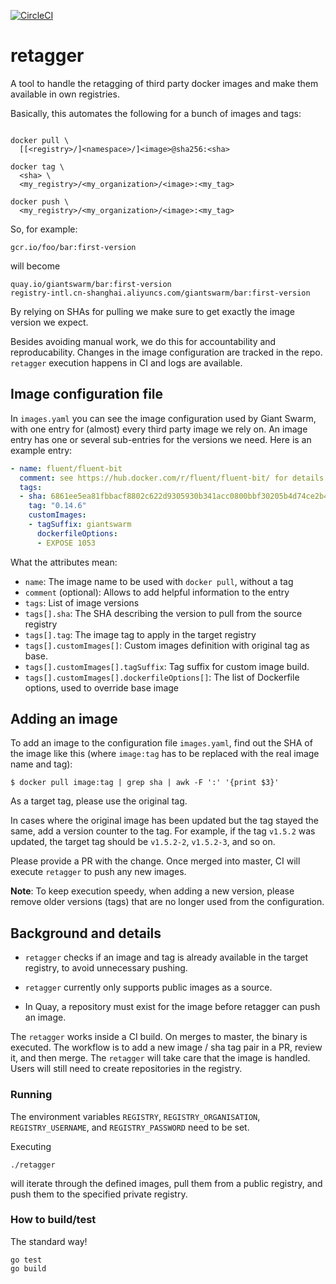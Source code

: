 [![CircleCI](https://circleci.com/gh/giantswarm/retagger.svg?style=shield)](https://circleci.com/gh/giantswarm/retagger)

# retagger

A tool to handle the retagging of third party docker images and make them
available in own registries.

Basically, this automates the following for a bunch of images and tags:

```nohighlight

docker pull \
  [[<registry>/]<namespace>/]<image>@sha256:<sha>

docker tag \
  <sha> \
  <my_registry>/<my_organization>/<image>:<my_tag>

docker push \
  <my_registry>/<my_organization>/<image>:<my_tag>
```

So, for example:

    gcr.io/foo/bar:first-version

will become

    quay.io/giantswarm/bar:first-version
    registry-intl.cn-shanghai.aliyuncs.com/giantswarm/bar:first-version

By relying on SHAs for pulling we make sure to get exactly the image version we
expect.

Besides avoiding manual work, we do this for accountability and reproducability.
Changes in the image configuration are tracked in the repo. `retagger` execution
happens in CI and logs are available.

## Image configuration file

In `images.yaml` you can see the image configuration used by Giant Swarm,
with one entry for (almost) every third party image we rely on.
An image entry has one or several sub-entries for the versions we need.
Here is an example entry:

```yaml
- name: fluent/fluent-bit
  comment: see https://hub.docker.com/r/fluent/fluent-bit/ for details
  tags:
  - sha: 6861ee5ea81fbbacf8802c622d9305930b341acc0800bbf30205b4d74ce2b486
    tag: "0.14.6"
    customImages:
    - tagSuffix: giantswarm
      dockerfileOptions:
      - EXPOSE 1053
```

What the attributes mean:

- `name`: The image name to be used with `docker pull`, without a tag
- `comment` (optional): Allows to add helpful information to the entry
- `tags`: List of image versions
- `tags[].sha`: The SHA describing the version to pull from the source registry
- `tags[].tag`: The image tag to apply in the target registry
- `tags[].customImages[]`: Custom images definition with original tag as base.
- `tags[].customImages[].tagSuffix`: Tag suffix for custom image build.
- `tags[].customImages[].dockerfileOptions[]`: The list of Dockerfile options, used to override base image

## Adding an image

To add an image to the configuration file `images.yaml`, find out the SHA of the
image like this (where `image:tag` has to be replaced with the real image name
and tag):

```nohighlight
$ docker pull image:tag | grep sha | awk -F ':' '{print $3}'
```

As a target tag, please use the original tag.

In cases where the original image has been updated but the tag stayed the same,
add a version counter to the tag. For example, if the tag `v1.5.2` was updated,
the target tag should be `v1.5.2-2`, `v1.5.2-3`, and so on.

Please provide a PR with the change. Once merged into master, CI will execute
`retagger` to push any new images.

**Note**: To keep execution speedy, when adding a new version, please remove older versions (tags) that are no longer used from the configuration.

## Background and details

- `retagger` checks if an image and tag is already available in the target
registry, to avoid unnecessary pushing.

- `retagger` currently only supports public images as a source.

- In Quay, a repository must exist for the image before retagger can push an image.

The `retagger` works inside a CI build. On merges to master, the binary is executed. The workflow is to add a new image / sha tag pair in a PR, review it, and then merge. The `retagger` will take care that the image is handled. Users will still need to create repositories in the registry.

### Running

The environment variables `REGISTRY`, `REGISTRY_ORGANISATION`, `REGISTRY_USERNAME`, and `REGISTRY_PASSWORD` need to be set.

Executing

```
./retagger
```

will iterate through the defined images, pull them from a public registry, and push them to the specified private registry.

### How to build/test

The standard way!

```nohighlight
go test
go build
```

